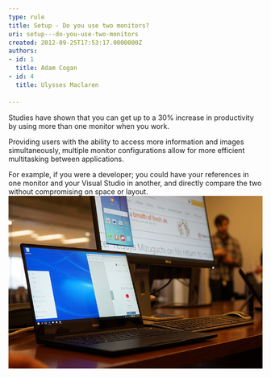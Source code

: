 ```yaml
---
type: rule
title: Setup - Do you use two monitors?
uri: setup---do-you-use-two-monitors
created: 2012-09-25T17:53:17.0000000Z
authors:
- id: 1
  title: Adam Cogan
- id: 4
  title: Ulysses Maclaren

---
```


Studies have shown that you can get up to a 30% increase in productivity by using                     more than one monitor when you work.
 
Providing users with the ability to access more information and images simultaneously,                     multiple monitor configurations allow for more efficient multitasking between applications.

For example, if you were a developer; you could have your references in one monitor                     and your Visual Studio in another, and directly compare the two without compromising                     on space or layout.
![ Two monitors are better than one<br>                    ](TwoMonitorsBetterThanOne.JPG)
